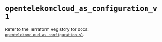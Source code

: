 # `opentelekomcloud_as_configuration_v1`

Refer to the Terraform Registory for docs: [`opentelekomcloud_as_configuration_v1`](https://registry.terraform.io/providers/opentelekomcloud/opentelekomcloud/1.35.8/docs/resources/as_configuration_v1).
